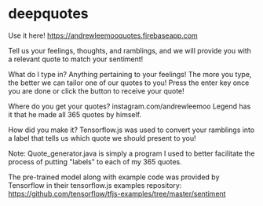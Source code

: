 # deepquotes

Use it here!
https://andrewleemooquotes.firebaseapp.com

Tell us your feelings, thoughts, and ramblings, and we will provide you with a relevant quote to match your sentiment!

What do I type in?
Anything pertaining to your feelings! The more you type, the better we can tailor one of our quotes to you! Press the enter key once you are done or click the button to receive your quote!

Where do you get your quotes?
instagram.com/andrewleemoo
Legend has it that he made all 365 quotes by himself.

How did you make it?
Tensorflow.js was used to convert your ramblings into a label that tells us which quote we should present to you!

Note: Quote_generator.java is simply a program I used to better facilitate the process of putting "labels" to each of my 365 quotes.

The pre-trained model along with example code was provided by Tensorflow in their tensorflow.js examples repository: https://github.com/tensorflow/tfjs-examples/tree/master/sentiment
